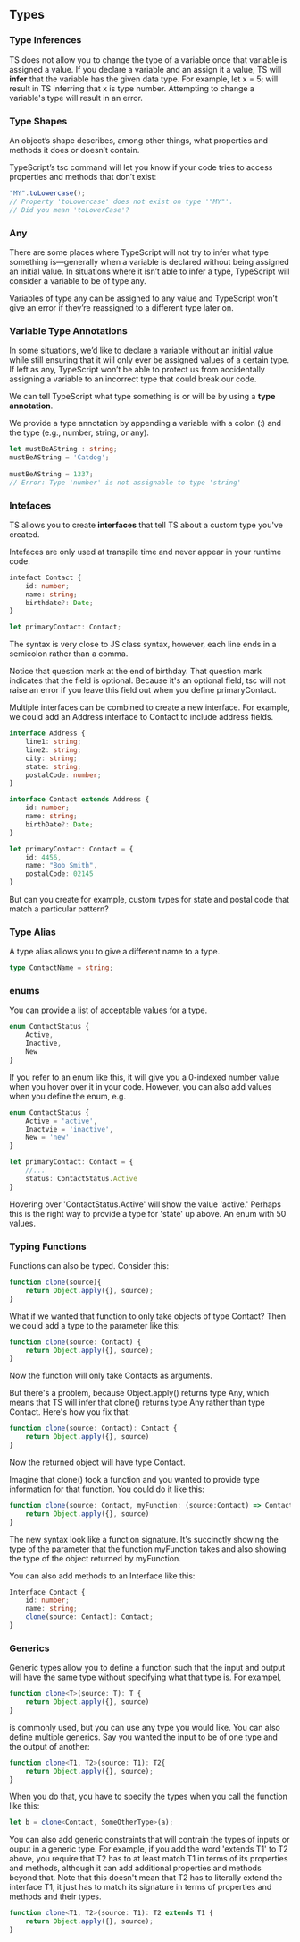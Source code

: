 ## Types

### Type Inferences

TS does not allow you to change the type of a variable once that variable is assigned a value. If you declare a variable and an assign it a value, TS will **infer** that the variable has the given data type.  For example, let x = 5; will result in TS inferring that x is type number. Attempting to change a variable's type will result in an error. 


### Type Shapes

An object’s shape describes, among other things, what properties and methods it does or doesn’t contain.

TypeScript’s tsc command will let you know if your code tries to access properties and methods that don’t exist:

```js
"MY".toLowercase();
// Property 'toLowercase' does not exist on type '"MY"'.
// Did you mean 'toLowerCase'?
```

### Any

There are some places where TypeScript will not try to infer what type something is—generally when a variable is declared without being assigned an initial value. In situations where it isn’t able to infer a type, TypeScript will consider a variable to be of type any.

Variables of type any can be assigned to any value and TypeScript won’t give an error if they’re reassigned to a different type later on.

### Variable Type Annotations

In some situations, we’d like to declare a variable without an initial value while still ensuring that it will only ever be assigned values of a certain type. If left as any, TypeScript won’t be able to protect us from accidentally assigning a variable to an incorrect type that could break our code.

We can tell TypeScript what type something is or will be by using a **type annotation**.

We provide a type annotation by appending a variable with a colon (:) and the type (e.g., number, string, or any).

```ts
let mustBeAString : string;
mustBeAString = 'Catdog';
 
mustBeAString = 1337;
// Error: Type 'number' is not assignable to type 'string'
```

### Intefaces
TS allows you to create **interfaces** that tell TS about a custom type you've created. 

Intefaces are only used at transpile time and never appear in your runtime code.

```ts
intefact Contact {
    id: number;
    name: string;
    birthdate?: Date;
}

let primaryContact: Contact;
```

The syntax is very close to JS class syntax, however, each line ends in a semicolon rather than a comma.

Notice that question mark at the end of birthday. That question mark indicates that the field is optional. Because it's an optional field, tsc will not raise an error if you leave this field out when you define primaryContact.

Multiple interfaces can be combined to create a new interface. For example, we could add an Address interface to Contact to include address fields.

```ts
interface Address {
    line1: string;
    line2: string;
    city: string;
    state: string;
    postalCode: number;
}

interface Contact extends Address {
    id: number;
    name: string;
    birthDate?: Date;
}

let primaryContact: Contact = {
    id: 4456,
    name: "Bob Smith",
    postalCode: 02145
}
```

But can you create for example, custom types for state and postal code that match a particular pattern?

### Type Alias

A type alias allows you to give a different name to a type.

```ts
type ContactName = string;
```

### enums

You can provide a list of acceptable values for a type.

```ts
enum ContactStatus {
    Active,
    Inactive,
    New
}
```

If you refer to an enum like this, it will give you a 0-indexed number value when you hover over it in your code. However, you can also add values when you define the enum, e.g.

```ts
enum ContactStatus {
    Active = 'active',
    Inactvie = 'inactive',
    New = 'new'
}

let primaryContact: Contact = {
    //...
    status: ContactStatus.Active
}
```

Hovering over 'ContactStatus.Active' will show the value 'active.' Perhaps this is the right way to provide a type for 'state' up above. An enum with 50 values. 

### Typing Functions

Functions can also be typed. Consider this:

```js
function clone(source){
    return Object.apply({}, source);
}
```

What if we wanted that function to only take objects of type Contact? Then we could add a type to the parameter like this:

```ts
function clone(source: Contact) {
    return Object.apply({}, source);
}
```

Now the function will only take Contacts as arguments. 

But there's a problem, because Object.apply() returns type Any, which means that TS will infer that clone() returns type Any rather than type Contact. Here's how you fix that:

```ts
function clone(source: Contact): Contact {
    return Object.apply({}, source)
}
```

Now the returned object will have type Contact.

Imagine that clone() took a function and you wanted to provide type information for that function. You could do it like this:

```ts
function clone(source: Contact, myFunction: (source:Contact) => Contact): Contact {
    return Object.apply({}, source)
}
```

The new syntax look like a function signature. It's succinctly showing the type of the parameter that the function myFunction takes and also showing the type of the object returned by myFunction.

You can also add methods to an Interface like this:

```ts
Interface Contact {
    id: number;
    name: string;
    clone(source: Contact): Contact;
}
```

### Generics

Generic types allow you to define a function such that the input and output will have the same type without specifying what that type is. For exampel,

```ts
function clone<T>(source: T): T {
    return Object.apply({}, source)
}
```

<T> is commonly used, but you can use any type you would like. You can also define multiple generics. Say you wanted the input to be of one type and the output of another:

```ts
function clone<T1, T2>(source: T1): T2{
    return Object.apply({}, source);
}
```

When you do that, you have to specify the types when you call the function like this:

```ts
let b = clone<Contact, SomeOtherType>(a);
```

You can also add generic constraints that will contrain the types of inputs or ouput in a generic type. For example, if you add the word 'extends T1' to T2 above, you require that T2 has to at least match T1 in terms of its properties and methods, although it can add additional properties and methods beyond that. Note that this doesn't mean that T2 has to literally extend the interface T1, it just has to match its signature in terms of properties and methods and their types.

```ts
function clone<T1, T2>(source: T1): T2 extends T1 {
    return Object.apply({}, source);
}
```


